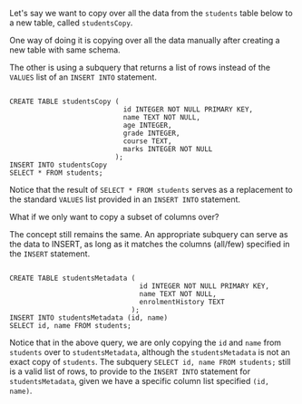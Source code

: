 Let's say we want to copy over all the data from the `students` table below to a new table, called `studentsCopy`.

One way of doing it is copying over all the data manually after creating a new table with same schema.

The other is using a subquery that returns a list of rows instead of the `VALUES` list of an `INSERT INTO` statement.

<Editor lang="sql" dbName="students3-v1.db" focusTableAfterRun="studentsCopy">
<code>
CREATE TABLE studentsCopy (
                            id INTEGER NOT NULL PRIMARY KEY,
                            name TEXT NOT NULL,
                            age INTEGER,
                            grade INTEGER,
                            course TEXT,
                            marks INTEGER NOT NULL
                          );
INSERT INTO studentsCopy
SELECT * FROM students;
</code>
</Editor>

Notice that the result of `SELECT * FROM students` serves as a replacement to the standard `VALUES` list provided in an `INSERT INTO` statement.

What if we only want to copy a subset of columns over?

The concept still remains the same. An appropriate subquery can serve as the data to INSERT, as long as it matches the columns (all/few) specified in the `INSERT` statement.


<Editor lang="sql" dbName="students3-v1.db" focusTableAfterRun="studentsMetadata">
<code>
CREATE TABLE studentsMetadata (
                                id INTEGER NOT NULL PRIMARY KEY,
                                name TEXT NOT NULL,
                                enrolmentHistory TEXT
                              );
INSERT INTO studentsMetadata (id, name)
SELECT id, name FROM students;
</code>
</Editor>

Notice that in the above query, we are only copying the `id` and `name` from `students` over to `studentsMetadata`, although the `studentsMetadata` is not an exact copy of `students`. The subquery `SELECT id, name FROM students;` still is a valid list of rows, to provide to the `INSERT INTO` statement for `studentsMetadata`, given we have a specific column list specified `(id, name)`.